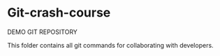 # Git-crash-course

DEMO GIT REPOSITORY

This folder contains all git commands for collaborating with developers.